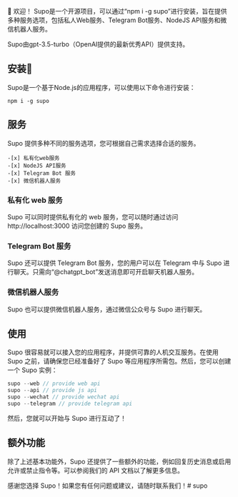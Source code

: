 👋 欢迎！
Supo是一个开源项目，可以通过“npm i -g supo”进行安装，旨在提供多种服务选项，包括私人Web服务、Telegram Bot服务、NodeJS API服务和微信机器人服务。

Supo由gpt-3.5-turbo（OpenAI提供的最新优秀API）提供支持。

## 安装🤖

Supo是一个基于Node.js的应用程序，可以使用以下命令进行安装：

```
npm i -g supo
```

## 服务

Supo 提供多种不同的服务选项，您可根据自己需求选择合适的服务。  
```
-[x] 私有化web服务  
-[x] NodeJS API服务  
-[x] Telegram Bot 服务  
-[x] 微信机器人服务  
```
### 私有化 web 服务

Supo 可以同时提供私有化的 web 服务，您可以随时通过访问 http://localhost:3000 访问您创建的 Supo 服务。

### Telegram Bot 服务

Supo 还可以提供 Telegram Bot 服务，您的用户可以在 Telegram 中与 Supo 进行聊天。只需向“@chatgpt_bot”发送消息即可开启聊天机器人服务。

### 微信机器人服务

Supo 也可以提供微信机器人服务，通过微信公众号与 Supo 进行聊天。 

## 使用

Supo 很容易就可以接入您的应用程序，并提供可靠的人机交互服务。在使用 Supo 之前，请确保您已经准备好了 Supo 等应用程序所需包。然后，您可以创建一个 Supo 实例：

```javascript
supo --web // provide web api
supo --api // provide js api
supo --wechat // provide wechat api
supo --telegram // provide telegram api
```


然后，您就可以开始与 Supo 进行互动了！

## 额外功能

除了上述基本功能外，Supo 还提供了一些额外的功能，例如回复历史消息或启用允许或禁止指令等。可以参阅我们的 API 文档以了解更多信息。

感谢您选择 Supo！如果您有任何问题或建议，请随时联系我们！# supo
